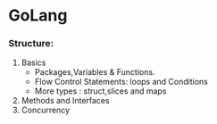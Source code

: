 # GoLang
### Structure:
1. Basics
	- Packages,Variables & Functions.
	- Flow Control Statements: loops and Conditions
	- More types : struct,slices and maps
2. Methods and Interfaces
3. Concurrency
